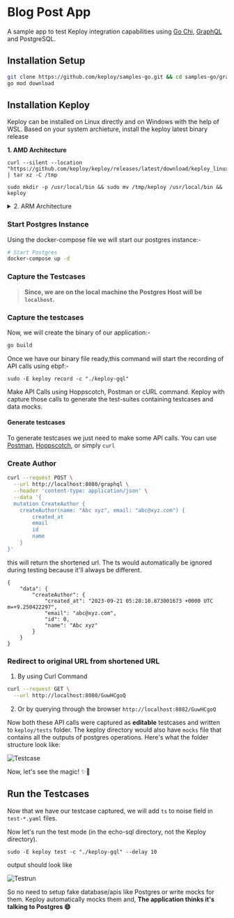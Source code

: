 # Blog Post App

A sample  app to test Keploy integration capabilities using [Go Chi](https://go-chi.io/), [GraphQL](https://graphql.org/) and PostgreSQL. 

## Installation Setup

```bash
git clone https://github.com/keploy/samples-go.git && cd samples-go/graphql-sql
go mod download
```

## Installation Keploy

Keploy can be installed on Linux directly and on Windows with the help of WSL. Based on your system archieture, install the keploy latest binary release

**1. AMD Architecture**

```shell
curl --silent --location "https://github.com/keploy/keploy/releases/latest/download/keploy_linux_amd64.tar.gz" | tar xz -C /tmp

sudo mkdir -p /usr/local/bin && sudo mv /tmp/keploy /usr/local/bin && keploy
```

<details>
<summary> 2. ARM Architecture </summary>

```shell
curl --silent --location "https://github.com/keploy/keploy/releases/latest/download/keploy_linux_arm64.tar.gz" | tar xz -C /tmp

sudo mkdir -p /usr/local/bin && sudo mv /tmp/keploy /usr/local/bin && keploy
```

</details>

### Start Postgres Instance 

Using the docker-compose file we will start our postgres instance:-

```bash
# Start Postgres
docker-compose up -d
```
### Capture the Testcases

> **Since, we are on the local machine the Postgres Host will be `localhost`.**

### Capture the testcases

Now, we will create the binary of our application:-

```zsh
go build
```

Once we have our binary file ready,this command will start the recording of API calls using ebpf:-

```shell
sudo -E keploy record -c "./keploy-gql"
```

Make API Calls using Hoppscotch, Postman or cURL command. Keploy with capture those calls to generate the test-suites containing testcases and data mocks.


#### Generate testcases

To generate testcases we just need to make some API calls. You can use [Postman](https://www.postman.com/), [Hoppscotch](https://hoppscotch.io/), or simply `curl`

### Create Author

```bash
curl --request POST \
  --url http://localhost:8080/graphql \
  --header 'content-type: application/json' \
  --data '{
  mutation CreateAuthor {
    createAuthor(name: "Abc xyz", email: "abc@xyz.com") {
        created_at
        email
        id
        name
    }
}'
```

this will return the shortened url. The ts would automatically be ignored during testing because it'll always be different.

```
{
    "data": {
        "createAuthor": {
            "created_at": "2023-09-21 05:28:10.873001673 +0000 UTC m=+9.250422297",
            "email": "abc@xyz.com",
            "id": 0,
            "name": "Abc xyz"
        }
    }
}
```

### Redirect to original URL from shortened URL 

1. By using Curl Command
```bash
curl --request GET \
  --url http://localhost:8080/GuwHCgoQ
```

2. Or by querying through the browser `http://localhost:8082/GuwHCgoQ`

Now both these API calls were captured as **editable** testcases and written to `keploy/tests` folder. The keploy directory would also have `mocks` file that contains all the outputs of postgres operations. Here's what the folder structure look like:

![Testcase](./img/testcases.png?raw=true)

Now, let's see the magic! ✨💫

## Run the Testcases

Now that we have our testcase captured, we will add `ts` to noise field in `test-*.yaml` files. 

Now let's run the test mode (in the echo-sql directory, not the Keploy directory).

```shell
sudo -E keploy test -c "./keploy-gql" --delay 10
```

output should look like

![Testrun](./img/testrun.png?raw=true)

So no need to setup fake database/apis like Postgres or write mocks for them. Keploy automatically mocks them and, **The application thinks it's talking to Postgres 😄**